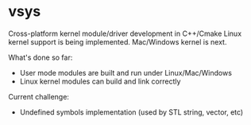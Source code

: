 # vsys
Cross-platform kernel module/driver development in C++/Cmake
Linux kernel support is being implemented. Mac/Windows kernel is next.

What's done so far:
- User mode modules are built and run under Linux/Mac/Windows
- Linux kernel modules can build and link correctly

Current challenge:
- Undefined symbols implementation (used by STL string, vector, etc)
